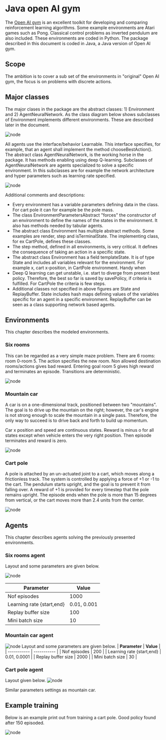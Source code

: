 # Java open AI gym
The [Open AI gym](https://gym.openai.com/envs/#classic_control) is an excellent toolkit for developing and comparing reinforcement learning algorithms. 
Some example environments are Atari games such as Pong. Classical control problems as inverted pendulum are also included. These environments are coded in Python.
The package described in this document is coded in Java, a Java version of Open AI gym.  
## Scope
The ambition is to cover a sub set of the environments in "original" Open AI gym, the focus is on problems with discrete actions. 


## Major classes 
The major clases in the package are the abstract classes: 1) Environment and 2) AgentNeuralNetwork.
As the class diagram below shows subclasses of Environment implements different environments. These are described later in the document.

![node](../java_ai_gym/mdpics/classes_environment.png)

All agents use the interface/behavior Learnable. This interface specifies, for example, that an agent shall implement the method chooseBestAction().
The abstract class AgentNeuralNetwork, is the working horse in the package. It has methods enabling using deep Q-learning.
Subclasses of AgentNeuralNetwork are agents specialized to solve a specific environment. In this subclasses are for example the network architecture and hyper parameters such as learning rate specified.

![node](../java_ai_gym/mdpics/classes_agent.png)

Additional comments and descriptions:
* Every environment has a variable parameters defining data in the class. For cart pole it can for example be the pole mass.
* The class EnvironmentParametersAbstract "forces" the constructor of an environment to define the names of the states in the environment. It also has methods needed by tabular agents.
* The abstract class Environment has multiple abstract methods. Some examples are render, step and isTerminalState. The implementing class, for ex CartPole, defines these classes.
* The step method, defined in all environments, is very critical. It defines the consequence of taking an action in a specific state.
* The abstract class Environment has a field templateState. It is of type State and includes all variables relevant for the environment. For example x, cart x-position, in CartPole environment. Handy when  
* Deep Q learning can get unstable, i.e. start to diverge from present best policy. Therefore, the best so far is saved by savePolicy, if criteria is fulfilled. For CartPole the criteria is few steps. 
* Additional classes not specified in above figures are State and ReplayBuffer. State includes hash maps defining values of the variables specific for an agent in a specific environment. ReplayBuffer can be seen as a class supporting network based agents.

## Environments
This chapter describes the modeled environments. 
### Six rooms
This can be regarded as a very simple maze problem. There are 6 rooms: room 0-room 5. The action specifies the new room. Non allowed destination rooms/actions gives bad reward.
Entering goal room 5 gives high reward and terminates an episode. Transitions are deterministic.

![node](../java_ai_gym/mdpics/6room_environment.png)

### Mountain car
A car is on a one-dimensional track, positioned between two "mountains". The goal is to drive up the mountain on the right; however, the car's engine is not strong enough to scale the mountain in a single pass. Therefore, the only way to succeed is to drive back and forth to build up momentum.

Car x position and speed are continuous states. Reward is minus o for all states except when vehicle enters the very right position. Then episode terminates and reward is zero.

![node](../java_ai_gym/mdpics/mountaincar_anim.png)
### Cart pole
A pole is attached by an un-actuated joint to a cart, which moves along a frictionless track. The system is controlled by applying a force of +1 or -1 to the cart. The pendulum starts upright, and the goal is to prevent it from falling over. A reward of +1 is provided for every timestep that the pole remains upright. The episode ends when the pole is more than 15 degrees from vertical, or the cart moves more than 2.4 units from the center.

![node](../java_ai_gym/mdpics/cartpole_anim.png)

## Agents
This chapter describes agents solving the previously presented environments.
### Six rooms agent
Layout and some parameters are given below. 

![node](../java_ai_gym/mdpics/agentNetwork_sixroom.png)

| **Parameter**      | **Value**  |
| ----------- | ----------- |
| Nof episodes      | 1000      |
| Learning rate {start,end}   | 0.01, 0.001        |
| Replay buffer size | 100       |
| Mini batch size  | 10       |

### Mountain car agent


![node](../java_ai_gym/mdpics/agentNetwork_mountaincar.png)
Layout and some parameters are given below.
| **Parameter**      | **Value**  |
| ----------- | ----------- |
| Nof episodes      | 200      |
| Learning rate {start,end}   | 0.01, 0.0001        |
| Replay buffer size | 2000       |
| Mini batch size  | 30       |


### Cart pole agent
Layout given below.
![node](../java_ai_gym/mdpics/agentNetwork_cartPole.png)

Similar parameters settings as mountain car.



## Example training

Below is an example print out from training a cart pole. Good policy found after 150 episoded.

![node](../java_ai_gym/mdpics/example_training.png)




